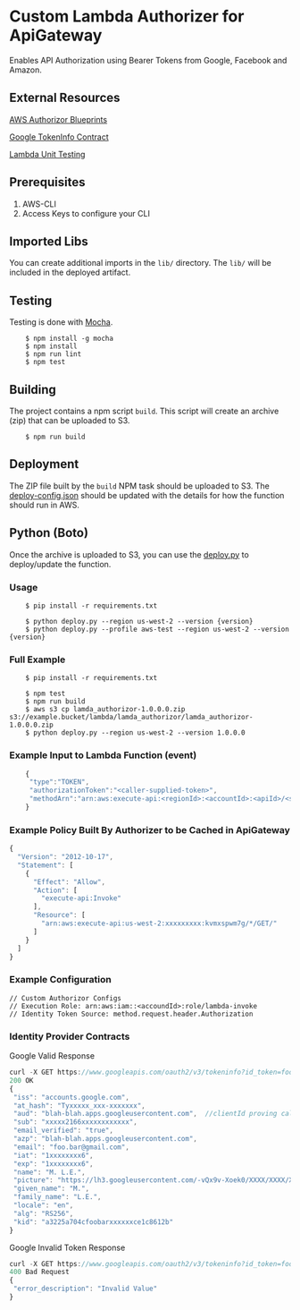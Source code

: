 # Custom Lambda Authorizer for ApiGateway 
Enables API Authorization using Bearer Tokens from Google, Facebook and Amazon.

## External Resources ##
[AWS Authorizor Blueprints](https://github.com/awslabs/aws-apigateway-lambda-authorizer-blueprints)

[Google TokenInfo Contract](https://developers.google.com/identity/sign-in/web/backend-auth#verify-the-integrity-of-the-id-token)

[Lambda Unit Testing](https://github.com/vandium-io/lambda-tester/blob/master/docs/main.md)

## Prerequisites
1. AWS-CLI
2. Access Keys to configure your CLI

## Imported Libs
You can create additional imports in the `lib/` directory. The `lib/` will be included in the deployed artifact.

## Testing
Testing is done with [Mocha](https://mochajs.org).

```
    $ npm install -g mocha
    $ npm install
    $ npm run lint
    $ npm test
```

## Building
The project contains a npm script `build`. This script will create an archive (zip) that can be uploaded to S3.

```
    $ npm run build
```

## Deployment
The ZIP file built by the `build` NPM task should be uploaded to S3. The [deploy-config.json](deploy-config.json) should 
be updated with the details for how the function should run in AWS. 

## Python (Boto)
Once the archive is uploaded to S3, you can use the [deploy.py](deploy.py) to deploy/update the function.

### Usage
```
    $ pip install -r requirements.txt
    
    $ python deploy.py --region us-west-2 --version {version}
    $ python deploy.py --profile aws-test --region us-west-2 --version {version}
```

### Full Example
```
    $ pip install -r requirements.txt
    
    $ npm test
    $ npm run build
    $ aws s3 cp lamda_authorizor-1.0.0.0.zip s3://example.bucket/lambda/lamda_authorizor/lamda_authorizor-1.0.0.0.zip
    $ python deploy.py --region us-west-2 --version 1.0.0.0
```

### Example Input to Lambda Function (event)
```JavaScript
    {
     "type":"TOKEN",
     "authorizationToken":"<caller-supplied-token>",
     "methodArn":"arn:aws:execute-api:<regionId>:<accountId>:<apiId>/<stage>/<method>/<resourcePath>"
    }
```
    
### Example Policy Built By Authorizer to be Cached in ApiGateway 
```JavaScript
{
  "Version": "2012-10-17",
  "Statement": [
    {
      "Effect": "Allow",
      "Action": [
        "execute-api:Invoke"
      ],
      "Resource": [
        "arn:aws:execute-api:us-west-2:xxxxxxxxx:kvmxspwm7g/*/GET/"
      ]
    }
  ]
}
```

### Example Configuration
```
// Custom Authorizor Configs
// Execution Role: arn:aws:iam::<accoundId>:role/lambda-invoke
// Identity Token Source: method.request.header.Authorization
```

### Identity Provider Contracts
Google Valid Response
```JavaScript
curl -X GET https://www.googleapis.com/oauth2/v3/tokeninfo?id_token=foo
200 OK
{
 "iss": "accounts.google.com",
 "at_hash": "Tyxxxxx_xxx-xxxxxxx",
 "aud": "blah-blah.apps.googleusercontent.com",  //clientId proving call was made from our app
 "sub": "xxxxx2166xxxxxxxxxxxx",
 "email_verified": "true",
 "azp": "blah-blah.apps.googleusercontent.com",
 "email": "foo.bar@gmail.com",
 "iat": "1xxxxxxxx6",
 "exp": "1xxxxxxxx6",
 "name": "M. L.E.",
 "picture": "https://lh3.googleusercontent.com/-vQx9v-Xoek0/XXXX/XXXX/XXXX/s96-c/photo.jpg",
 "given_name": "M.",
 "family_name": "L.E.",
 "locale": "en",
 "alg": "RS256",
 "kid": "a3225a704cfoobarxxxxxxce1c8612b"
}
```

Google Invalid Token Response
```JavaScript
curl -X GET https://www.googleapis.com/oauth2/v3/tokeninfo?id_token=foo 
400 Bad Request
{
 "error_description": "Invalid Value"
}
```